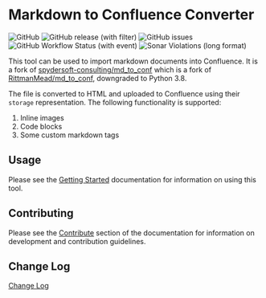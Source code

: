 # Markdown to Confluence Converter

![GitHub](https://img.shields.io/github/license/spydersoft-consulting/md_to_conf)
![GitHub release (with filter)](https://img.shields.io/github/v/release/spydersoft-consulting/md_to_conf)
![GitHub issues](https://img.shields.io/github/issues/spydersoft-consulting/md_to_conf)
![GitHub Workflow Status (with event)](https://img.shields.io/github/actions/workflow/status/spydersoft-consulting/md_to_conf/build.yml)
![Sonar Violations (long format)](https://img.shields.io/sonar/violations/spydersoft-consulting_md_to_conf?server=https%3A%2F%2Fsonarcloud.io)


This tool can be used to import markdown documents into Confluence.  It is a fork of [spydersoft-consulting/md_to_conf](https://github.com/spydersoft-consulting/md_to_conf) which is a fork of [RittmanMead/md_to_conf](https://github.com/RittmanMead/md_to_conf), downgraded to Python 3.8.

The file is converted to HTML and uploaded to Confluence using their `storage` representation.  The following functionality is supported:

1. Inline images
2. Code blocks
3. Some custom markdown tags

## Usage
Please see the [Getting Started](https://spydersoft-consulting.github.io/md_to_conf/getting-started/) documentation for information on using this tool.

## Contributing
Please see the [Contribute](https://spydersoft-consulting.github.io/md_to_conf/contributing/) section of the documentation for information on development and contribution guidelines.

## Change Log

[Change Log](https://spydersoft-consulting.github.io/md_to_conf/changes/)
